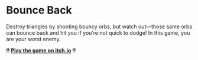 # Bounce Back
Destroy triangles by shooting bouncy orbs, but watch out—those same orbs can bounce back and hit you if you’re not quick to dodge!
In this game, you are your worst enemy.

**!! [Play the game on itch.io](https://ronykax.itch.io/bounce-back) !!**
